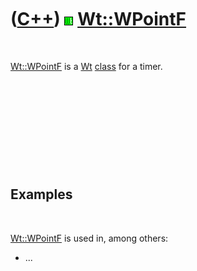 



 

 

 

 

 

([C++](Cpp.htm)) ![Wt](PicWt.png) [Wt::WPointF](CppWPointF.htm)
===============================================================

 

[Wt::WPointF](CppWPointF.htm) is a [Wt](CppWt.htm) [class](CppClass.htm)
for a timer.

 

 

 

 

 

Examples
--------

 

[Wt::WPointF](CppWPointF.htm) is used in, among others:

-   ...

 

 

 

 

 





 



